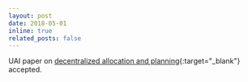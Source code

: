 ```yaml
---
layout: post
date: 2018-05-01
inline: true
related_posts: false
---
```


UAI paper on [decentralized allocation and planning](/assets/pdf/uai-AgrawalV018.pdf){:target="_blank"} accepted.